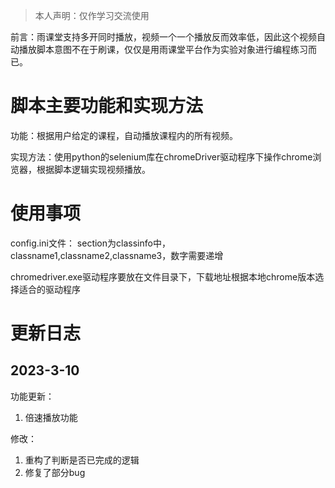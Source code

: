 > 本人声明：仅作学习交流使用

前言：雨课堂支持多开同时播放，视频一个一个播放反而效率低，因此这个视频自动播放脚本意图不在于刷课，仅仅是用雨课堂平台作为实验对象进行编程练习而已。

# 脚本主要功能和实现方法
功能：根据用户给定的课程，自动播放课程内的所有视频。

实现方法：使用python的selenium库在chromeDriver驱动程序下操作chrome浏览器，根据脚本逻辑实现视频播放。


# 使用事项
config.ini文件：
section为classinfo中，classname1,classname2,classname3，数字需要递增

chromedriver.exe驱动程序要放在文件目录下，下载地址根据本地chrome版本选择适合的驱动程序



# 更新日志
## 2023-3-10
功能更新：
1. 倍速播放功能 

修改： 
1. 重构了判断是否已完成的逻辑 
2. 修复了部分bug

